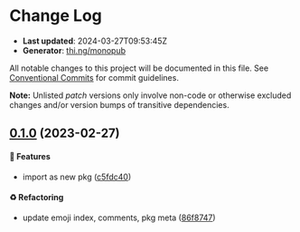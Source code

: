 # Change Log

- **Last updated**: 2024-03-27T09:53:45Z
- **Generator**: [thi.ng/monopub](https://thi.ng/monopub)

All notable changes to this project will be documented in this file.
See [Conventional Commits](https://conventionalcommits.org/) for commit guidelines.

**Note:** Unlisted _patch_ versions only involve non-code or otherwise excluded changes
and/or version bumps of transitive dependencies.

## [0.1.0](https://github.com/thi-ng/umbrella/tree/@thi.ng/emoji@0.1.0) (2023-02-27)

#### 🚀 Features

- import as new pkg ([c5fdc40](https://github.com/thi-ng/umbrella/commit/c5fdc40))

#### ♻️ Refactoring

- update emoji index, comments, pkg meta ([86f8747](https://github.com/thi-ng/umbrella/commit/86f8747))
